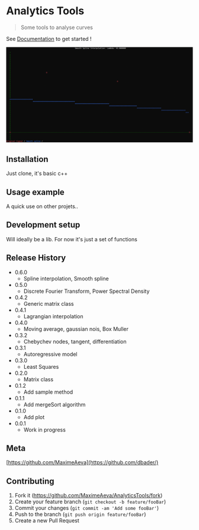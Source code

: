 # Analytics Tools
> Some tools to analyse curves

See [Documentation](https://github.com/MaximeAeva/AnalyticsTools/blob/master/res/DOCS.md) to get started !

<p align="center">
  <img src="https://github.com/MaximeAeva/AnalyticsTools/blob/master/res/hello.gif">
</p>

## Installation

Just clone, it's basic c++

## Usage example

A quick use on other projets..

## Development setup

Will ideally be a lib. For now it's just a set of functions

## Release History

* 0.6.0
    * Spline interpolation, Smooth spline
* 0.5.0
    * Discrete Fourier Transform, Power Spectral Density
* 0.4.2
    * Generic matrix class
* 0.4.1
    * Lagrangian interpolation
* 0.4.0
    * Moving average, gaussian nois, Box Muller
* 0.3.2
    * Chebychev nodes, tangent, differentiation
* 0.3.1
    * Autoregressive model
* 0.3.0
    * Least Squares
* 0.2.0
    * Matrix class
* 0.1.2
    * Add sample method
* 0.1.1
    * Add mergeSort algorithm
* 0.1.0
    * Add plot
* 0.0.1
    * Work in progress

## Meta

[https://github.com/MaximeAeva](https://github.com/dbader/)

## Contributing

1. Fork it (<https://github.com/MaximeAeva/AnalyticsTools/fork>)
2. Create your feature branch (`git checkout -b feature/fooBar`)
3. Commit your changes (`git commit -am 'Add some fooBar'`)
4. Push to the branch (`git push origin feature/fooBar`)
5. Create a new Pull Request
